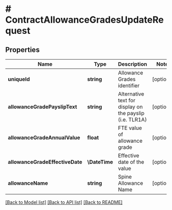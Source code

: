 # # ContractAllowanceGradesUpdateRequest

## Properties

Name | Type | Description | Notes
------------ | ------------- | ------------- | -------------
**uniqueId** | **string** | Allowance Grades identifier | [optional]
**allowanceGradePayslipText** | **string** | Alternative text for display on the payslip (i.e. TLR1A) | [optional]
**allowanceGradeAnnualValue** | **float** | FTE value of allowance grade | [optional]
**allowanceGradeEffectiveDate** | **\DateTime** | Effective date of the value | [optional]
**allowanceName** | **string** | Spine Allowance Name | [optional]

[[Back to Model list]](../../README.md#models) [[Back to API list]](../../README.md#endpoints) [[Back to README]](../../README.md)
